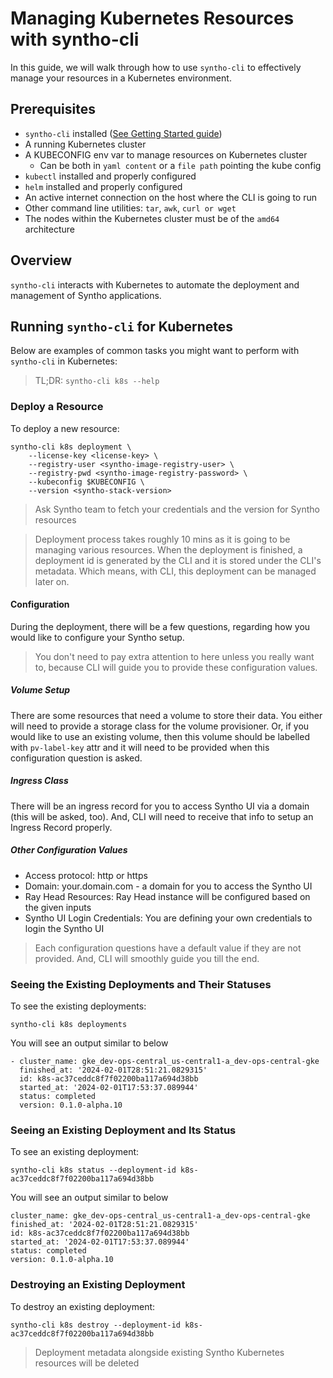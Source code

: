 # Managing Kubernetes Resources with syntho-cli

In this guide, we will walk through how to use `syntho-cli` to effectively manage your resources in a Kubernetes environment.

## Prerequisites

* `syntho-cli` installed ([See Getting Started guide](./getting-started.md))
* A running Kubernetes cluster
* A KUBECONFIG env var to manage resources on Kubernetes cluster
    * Can be both in `yaml content` or a `file path` pointing the kube config
* `kubectl` installed and properly configured
* `helm` installed and properly configured
* An active internet connection on the host where the CLI is going to run
* Other command line utilities: `tar`, `awk`, `curl or wget`
* The nodes within the Kubernetes cluster must be of the `amd64` architecture


## Overview

`syntho-cli` interacts with Kubernetes to automate the deployment and management of Syntho applications.

## Running `syntho-cli` for Kubernetes

Below are examples of common tasks you might want to perform with `syntho-cli` in Kubernetes:

> TL;DR: `syntho-cli k8s --help`

### Deploy a Resource

To deploy a new resource:


```
syntho-cli k8s deployment \
    --license-key <license-key> \
    --registry-user <syntho-image-registry-user> \
    --registry-pwd <syntho-image-registry-password> \
    --kubeconfig $KUBECONFIG \
    --version <syntho-stack-version>
```

> Ask Syntho team to fetch your credentials and the version for Syntho resources

> Deployment process takes roughly 10 mins as it is going to be managing various resources.
> When the deployment is finished, a deployment id is generated by the CLI and it is stored under
> the CLI's metadata. Which means, with CLI, this deployment can be managed later on.

#### Configuration

During the deployment, there will be a few questions, regarding how you would like to configure
your Syntho setup.

> You don't need to pay extra attention to here unless you really want to, because CLI will guide you
 to provide these configuration values.

##### Volume Setup

There are some resources that need a volume to store their data. You either will need to provide a
storage class for the volume provisioner. Or, if you would like to use an existing volume,
then this volume should be labelled with `pv-label-key` attr and it will need to be provided when
this configuration question is asked.

##### Ingress Class

There will be an ingress record for you to access Syntho UI via a domain (this will be asked, too).
And, CLI will need to receive that info to setup an Ingress Record properly.

##### Other Configuration Values

- Access protocol: http or https
- Domain: your.domain.com - a domain for you to access the Syntho UI
- Ray Head Resources: Ray Head instance will be configured based on the given inputs
- Syntho UI Login Credentials: You are defining your own credentials to login the Syntho UI

> Each configuration questions have a default value if they are not provided. And, CLI will
> smoothly guide you till the end.


### Seeing the Existing Deployments and Their Statuses

To see the existing deployments:

```
syntho-cli k8s deployments
```

You will see an output similar to below

```
- cluster_name: gke_dev-ops-central_us-central1-a_dev-ops-central-gke
  finished_at: '2024-02-01T28:51:21.0829315'
  id: k8s-ac37ceddc8f7f02200ba117a694d38bb
  started_at: '2024-02-01T17:53:37.089944'
  status: completed
  version: 0.1.0-alpha.10

```

### Seeing an Existing Deployment and Its Status

To see an existing deployment:

```
syntho-cli k8s status --deployment-id k8s-ac37ceddc8f7f02200ba117a694d38bb
```

You will see an output similar to below

```
cluster_name: gke_dev-ops-central_us-central1-a_dev-ops-central-gke
finished_at: '2024-02-01T28:51:21.0829315'
id: k8s-ac37ceddc8f7f02200ba117a694d38bb
started_at: '2024-02-01T17:53:37.089944'
status: completed
version: 0.1.0-alpha.10

```

### Destroying an Existing Deployment

To destroy an existing deployment:

```
syntho-cli k8s destroy --deployment-id k8s-ac37ceddc8f7f02200ba117a694d38bb
```

> Deployment metadata alongside existing Syntho Kubernetes resources will be deleted
